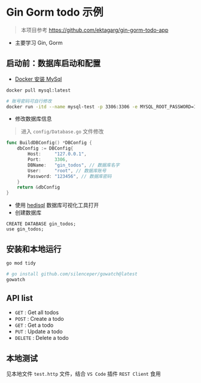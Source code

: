 # Gin Gorm todo 示例
> 本项目参考 https://github.com/ektagarg/gin-gorm-todo-app
- 主要学习 Gin, Gorm



## 启动前：数据库启动和配置

- [Docker 安装 MySql](https://www.runoob.com/docker/docker-install-mysql.html)

```bash
docker pull mysql:latest

# 账号密码可自行修改
docker run -itd --name mysql-test -p 3306:3306 -e MYSQL_ROOT_PASSWORD=123456 mysql
```


- 修改数据库信息
> 进入 `config/Database.go` 文件修改

```go
func BuildDBConfig() *DBConfig {
	dbConfig := DBConfig{
		Host:     "127.0.0.1",
		Port:     3306,
		DBName:   "gin_todos", // 数据库名字
		User:     "root", // 数据库账号
		Password: "123456", // 数据库密码
	}
	return &dbConfig
}
```
- 使用 [hedisql](https://www.heidisql.com/) 数据库可视化工具打开
- 创建数据库

```
CREATE DATABASE gin_todos;
use gin_todos;
```

## 安装和本地运行

```bash
go mod tidy

# go install github.com/silenceper/gowatch@latest
gowatch
```


## API list

* `GET` : Get all todos
* `POST` : Create a todo
* `GET` : Get a todo
* `PUT` : Update a todo
* `DELETE` : Delete a todo

## 本地测试

见本地文件 `test.http` 文件，结合 `VS Code` 插件 `REST Client` 食用
